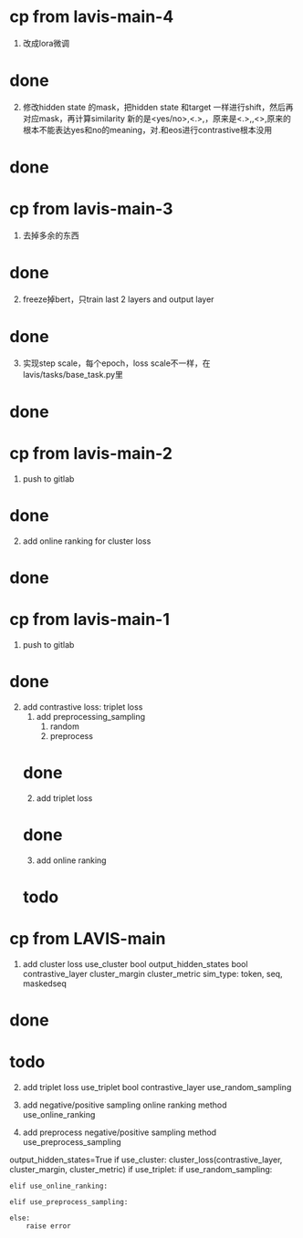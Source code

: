 # cp from lavis-main-4
1. 改成lora微调 
# done
2. 修改hidden state 的mask，把hidden state 和target 一样进行shift，然后再对应mask，再计算similarity
    新的是<yes/no>,<.>,<eos>，原来是<.>,<eos>,<>,原来的根本不能表达yes和no的meaning，对.和eos进行contrastive根本没用
# done

# cp from lavis-main-3
1. 去掉多余的东西 
# done
2. freeze掉bert，只train last 2 layers and output layer
# done
3. 实现step scale，每个epoch，loss scale不一样，在lavis/tasks/base_task.py里
# done

# cp from lavis-main-2
1. push to gitlab
# done
2. add online ranking for cluster loss
# done




# cp from lavis-main-1
1. push to gitlab 
# done
2. add contrastive loss: triplet loss
    1. add preprocessing_sampling
        1. random 
        2. preprocess
    # done
    2. add triplet loss
    # done
    3. add online ranking
    # todo






# cp from LAVIS-main
1. add cluster loss
    use_cluster bool
    output_hidden_states bool
    contrastive_layer
    cluster_margin
    cluster_metric
    sim_type: token, seq, maskedseq
# done


# todo
2. add triplet loss
    use_triplet bool
    contrastive_layer
    use_random_sampling

3. add negative/positive sampling online ranking method
    use_online_ranking

4. add preprocess negative/positive sampling method
    use_preprocess_sampling

output_hidden_states=True
if use_cluster:
    cluster_loss(contrastive_layer, cluster_margin, cluster_metric)
if use_triplet:
    if use_random_sampling:

    elif use_online_ranking:

    elif use_preprocess_sampling:

    else:
        raise error

